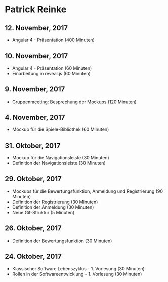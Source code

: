 # Patrick Reinke
## 12. November, 2017
* Angular 4 - Präsentation (400 Minuten)
## 10. November, 2017
* Angular 4 - Präsentation (60 Minuten)
* Einarbeitung in reveal.js (60 Minuten)
## 9. November, 2017
* Gruppenmeeting: Besprechung der Mockups (120 Minuten)
## 4. November, 2017
* Mockup für die Spiele-Bibliothek (60 Minuten)
## 31. Oktober, 2017
* Mockup für die Navigationsleiste (30 Minuten)
* Definition der Navigationsleiste (30 Minuten)
## 29. Oktober, 2017
* Mockups für die Bewertungsfunktion, Anmeldung und Registrierung (90 Minuten)
* Definition der Registrierung (30 Minuten)
* Definition der Anmeldung (30 Minuten) 
* Neue Git-Struktur (5 Minuten)
## 26. Oktober, 2017
* Definition der Bewertungsfunktion (30 Minuten)
## 24. Oktober, 2017
* Klassischer Software Lebenszyklus - 1. Vorlesung (30 Minuten)
* Rollen in der Softwareentwicklung - 1. Vorlesung (30 Minuten)